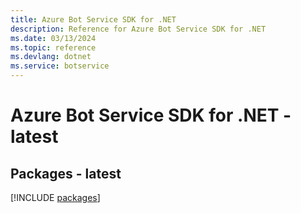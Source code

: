 ```yaml
---
title: Azure Bot Service SDK for .NET
description: Reference for Azure Bot Service SDK for .NET
ms.date: 03/13/2024
ms.topic: reference
ms.devlang: dotnet
ms.service: botservice
---
```

# Azure Bot Service SDK for .NET - latest
## Packages - latest
[!INCLUDE [packages](bot-service-index.md)]